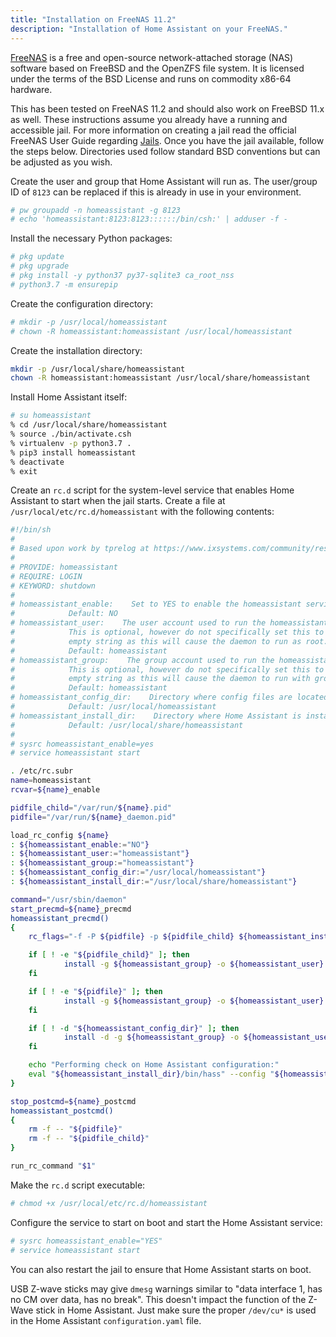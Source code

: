 ```yaml
---
title: "Installation on FreeNAS 11.2"
description: "Installation of Home Assistant on your FreeNAS."
---
```


[FreeNAS](https://www.freenas.org) is a free and open-source network-attached storage (NAS) software based on FreeBSD and the OpenZFS file system. It is licensed under the terms of the BSD License and runs on commodity x86-64 hardware.

This has been tested on FreeNAS 11.2 and should also work on FreeBSD 11.x as well. These instructions assume you already have a running and accessible jail. For more information on creating a jail read the official FreeNAS User Guide regarding [Jails](https://www.ixsystems.com/documentation/freenas/11.2/jails.html). Once you have the jail available, follow the steps below. Directories used follow standard BSD conventions but can be adjusted as you wish.

Create the user and group that Home Assistant will run as. The user/group ID of `8123` can be replaced if this is already in use in your environment.

```bash
# pw groupadd -n homeassistant -g 8123
# echo 'homeassistant:8123:8123::::::/bin/csh:' | adduser -f -
```

Install the necessary Python packages:

```bash
# pkg update
# pkg upgrade
# pkg install -y python37 py37-sqlite3 ca_root_nss
# python3.7 -m ensurepip
```

Create the configuration directory:

```bash
# mkdir -p /usr/local/homeassistant
# chown -R homeassistant:homeassistant /usr/local/homeassistant
```

Create the installation directory:

```bash
mkdir -p /usr/local/share/homeassistant
chown -R homeassistant:homeassistant /usr/local/share/homeassistant
```

Install Home Assistant itself:

```bash
# su homeassistant
% cd /usr/local/share/homeassistant
% source ./bin/activate.csh
% virtualenv -p python3.7 .
% pip3 install homeassistant
% deactivate
% exit
```

Create an `rc.d` script for the system-level service that enables Home Assistant to start when the jail starts. Create a file at `/usr/local/etc/rc.d/homeassistant` with the following contents:

```bash
#!/bin/sh
#
# Based upon work by tprelog at https://www.ixsystems.com/community/resources/fn-11-2-iocage-home-assistant-jail-plugins-for-node-red-mosquitto-amazon-dash-tasmoadmin.102/
#
# PROVIDE: homeassistant
# REQUIRE: LOGIN
# KEYWORD: shutdown
#
# homeassistant_enable:    Set to YES to enable the homeassistant service.
#            Default: NO
# homeassistant_user:    The user account used to run the homeassistant daemon.
#            This is optional, however do not specifically set this to an
#            empty string as this will cause the daemon to run as root.
#            Default: homeassistant
# homeassistant_group:    The group account used to run the homeassistant daemon.
#            This is optional, however do not specifically set this to an
#            empty string as this will cause the daemon to run with group wheel.
#            Default: homeassistant
# homeassistant_config_dir:    Directory where config files are located.
#            Default: /usr/local/homeassistant
# homeassistant_install_dir:    Directory where Home Assistant is installed.
#            Default: /usr/local/share/homeassistant
#
# sysrc homeassistant_enable=yes
# service homeassistant start

. /etc/rc.subr
name=homeassistant
rcvar=${name}_enable

pidfile_child="/var/run/${name}.pid"
pidfile="/var/run/${name}_daemon.pid"

load_rc_config ${name}
: ${homeassistant_enable:="NO"}
: ${homeassistant_user:="homeassistant"}
: ${homeassistant_group:="homeassistant"}
: ${homeassistant_config_dir:="/usr/local/homeassistant"}
: ${homeassistant_install_dir:="/usr/local/share/homeassistant"}

command="/usr/sbin/daemon"
start_precmd=${name}_precmd
homeassistant_precmd()
{
    rc_flags="-f -P ${pidfile} -p ${pidfile_child} ${homeassistant_install_dir}/bin/hass --config ${homeassistant_config_dir} ${rc_flags}"

    if [ ! -e "${pidfile_child}" ]; then
            install -g ${homeassistant_group} -o ${homeassistant_user} -- /dev/null "${pidfile_child}";
    fi

    if [ ! -e "${pidfile}" ]; then
            install -g ${homeassistant_group} -o ${homeassistant_user} -- /dev/null "${pidfile}";
    fi

    if [ ! -d "${homeassistant_config_dir}" ]; then
            install -d -g ${homeassistant_group} -o ${homeassistant_user} -- "${homeassistant_config_dir}";
    fi

    echo "Performing check on Home Assistant configuration:"
    eval "${homeassistant_install_dir}/bin/hass" --config "${homeassistant_config_dir}" --script check_config
}

stop_postcmd=${name}_postcmd
homeassistant_postcmd()
{
    rm -f -- "${pidfile}"
    rm -f -- "${pidfile_child}"
}

run_rc_command "$1"
```

Make the `rc.d` script executable:

```bash
# chmod +x /usr/local/etc/rc.d/homeassistant
```

Configure the service to start on boot and start the Home Assistant service:

```bash
# sysrc homeassistant_enable="YES"
# service homeassistant start
```

You can also restart the jail to ensure that Home Assistant starts on boot.

<div class='note'>

USB Z-wave sticks may give `dmesg` warnings similar to "data interface 1, has no CM over data, has no break". This doesn't impact the function of the Z-Wave stick in Home Assistant. Just make sure the proper `/dev/cu*` is used in the Home Assistant `configuration.yaml` file.

</div>
